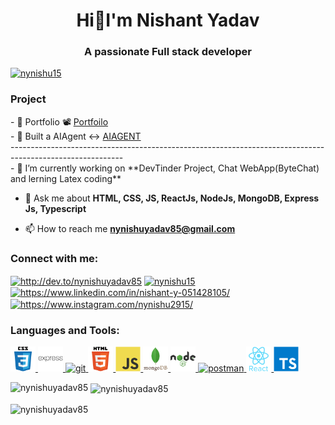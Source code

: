 <h1 align="center">Hi👋I'm Nishant Yadav</h1>
<h3 align="center">A passionate Full stack developer</h3>

<p align="left"> <a href="https://twitter.com/nynishu15" target="blank"><img src="https://img.shields.io/twitter/follow/nynishu15?logo=twitter&style=for-the-badge" alt="nynishu15" /></a> </p>
<h3>Project</h3>
          - 🔭 Portfolio 📽️
<a href= "https://react-portfolio-nishant.vercel.app/">Portfoilo</a> <br/>
    - 🔭 Built a AIAgent ↔️
<a href= "https://bronze-forthcoming-alpaca.app.genez.io/">AIAGENT</a> <br/>
---------------------------------------------------------------------------------------------------------- <br/>
- 🔭 I’m currently working on **DevTinder Project, Chat WebApp(ByteChat) and lerning Latex coding**

- 💬 Ask me about **HTML, CSS, JS, ReactJs, NodeJs, MongoDB, Express Js, Typescript**

- 📫 How to reach me **nynishuyadav85@gmail.com**

<h3 align="left">Connect with me:</h3>
<p align="left">
<a href="https://dev.to/nynishuyadav85" target="blank"><img align="center" src="https://raw.githubusercontent.com/rahuldkjain/github-profile-readme-generator/master/src/images/icons/Social/devto.svg" alt="http://dev.to/nynishuyadav85" height="30" width="40" /></a>
<a href="https://twitter.com/nynishu15" target="blank"><img align="center" src="https://raw.githubusercontent.com/rahuldkjain/github-profile-readme-generator/master/src/images/icons/Social/twitter.svg" alt="nynishu15" height="30" width="40" /></a>
<a href="https://linkedin.com/in/nishant-y-051428105/" target="blank"><img align="center" src="https://raw.githubusercontent.com/rahuldkjain/github-profile-readme-generator/master/src/images/icons/Social/linked-in-alt.svg" alt="https://www.linkedin.com/in/nishant-y-051428105/" height="30" width="40" /></a>
<a href="https://instagram.com/nynishu2915/" target="blank"><img align="center" src="https://raw.githubusercontent.com/rahuldkjain/github-profile-readme-generator/master/src/images/icons/Social/instagram.svg" alt="https://www.instagram.com/nynishu2915/" height="30" width="40" /></a>
</p>

<h3 align="left">Languages and Tools:</h3>
<p align="left"> <a href="https://www.w3schools.com/css/" target="_blank" rel="noreferrer"> <img src="https://raw.githubusercontent.com/devicons/devicon/master/icons/css3/css3-original-wordmark.svg" alt="css3" width="40" height="40"/> </a> <a href="https://expressjs.com" target="_blank" rel="noreferrer"> <img src="https://raw.githubusercontent.com/devicons/devicon/master/icons/express/express-original-wordmark.svg" alt="express" width="40" height="40"/> </a> <a href="https://git-scm.com/" target="_blank" rel="noreferrer"> <img src="https://www.vectorlogo.zone/logos/git-scm/git-scm-icon.svg" alt="git" width="40" height="40"/> </a> <a href="https://www.w3.org/html/" target="_blank" rel="noreferrer"> <img src="https://raw.githubusercontent.com/devicons/devicon/master/icons/html5/html5-original-wordmark.svg" alt="html5" width="40" height="40"/> </a> <a href="https://developer.mozilla.org/en-US/docs/Web/JavaScript" target="_blank" rel="noreferrer"> <img src="https://raw.githubusercontent.com/devicons/devicon/master/icons/javascript/javascript-original.svg" alt="javascript" width="40" height="40"/> </a> </a> <a href="https://www.mongodb.com/" target="_blank" rel="noreferrer"> <img src="https://raw.githubusercontent.com/devicons/devicon/master/icons/mongodb/mongodb-original-wordmark.svg" alt="mongodb" width="40" height="40"/> </a> <a href="https://nodejs.org" target="_blank" rel="noreferrer"> <img src="https://raw.githubusercontent.com/devicons/devicon/master/icons/nodejs/nodejs-original-wordmark.svg" alt="nodejs" width="40" height="40"/> </a> <a href="https://postman.com" target="_blank" rel="noreferrer"> <img src="https://www.vectorlogo.zone/logos/getpostman/getpostman-icon.svg" alt="postman" width="40" height="40"/> </a> <a href="https://reactjs.org/" target="_blank" rel="noreferrer"> <img src="https://raw.githubusercontent.com/devicons/devicon/master/icons/react/react-original-wordmark.svg" alt="react" width="40" height="40"/> </a> <a href="https://www.typescriptlang.org/" target="_blank" rel="noreferrer"> <img src="https://raw.githubusercontent.com/devicons/devicon/master/icons/typescript/typescript-original.svg" alt="typescript" width="40" height="40"/> </a> </p>

<p><img align="left" src="https://github-readme-stats.vercel.app/api/top-langs?username=nynishuyadav85&show_icons=true&locale=en&layout=compact" alt="nynishuyadav85" /></p>

<p>&nbsp;<img align="center" src="https://github-readme-stats.vercel.app/api?username=nynishuyadav85&show_icons=true&locale=en" alt="nynishuyadav85" /></p>

<p><img align="center" src="https://github-readme-streak-stats.herokuapp.com/?user=nynishuyadav85&" alt="nynishuyadav85" /></p>
